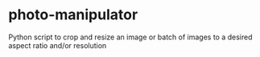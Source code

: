 # photo-manipulator
Python script to crop and resize an image or batch of images to a desired aspect ratio and/or resolution
